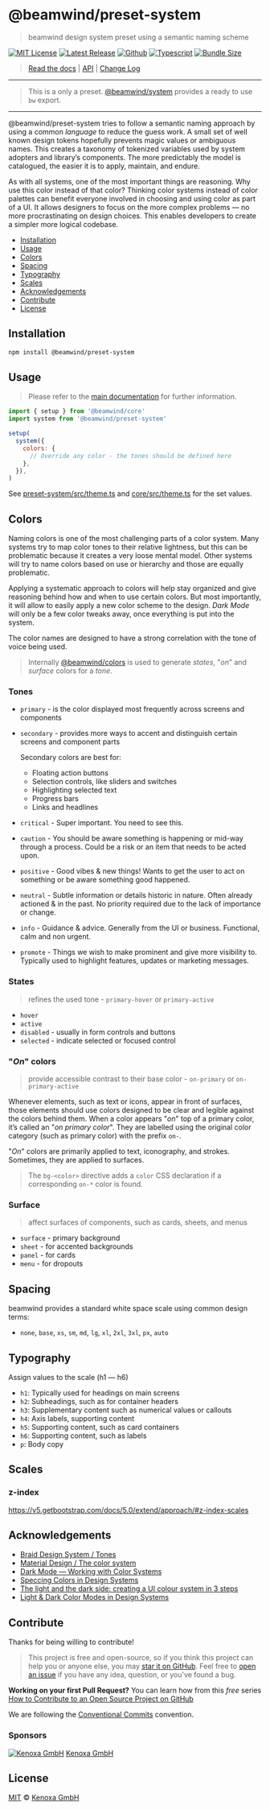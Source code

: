 # @beamwind/preset-system

> beamwind design system preset using a semantic naming scheme

[![MIT License](https://flat.badgen.net/github/license/kenoxa/beamwind)](https://github.com/kenoxa/beamwind/blob/main/LICENSE)
[![Latest Release](https://flat.badgen.net/npm/v/@beamwind/preset-system?icon=npm&label)](https://www.npmjs.com/package/@beamwind/preset-system)
[![Github](https://flat.badgen.net/badge/icon/kenoxa%2Fbeamwind?icon=github&label)](https://github.com/kenoxa/beamwind/blob/main/packages/preset-system)
[![Typescript](https://flat.badgen.net/badge/icon/included?icon=typescript&label)](https://unpkg.com/browse/@beamwind/preset-system/types/preset-system.d.ts)
[![Bundle Size](https://flat.badgen.net/bundlephobia/minzip/@beamwind/preset-system?icon=packagephobia&label&color=blue)](https://bundlephobia.com/result?p=@beamwind/preset-system)

> [Read the docs](https://beamwind.js.org) |
> [API](https://beamwind.js.org/packages/preset-system) |
> [Change Log](https://github.com/kenoxa/beamwind/blob/main/packages/preset-system/CHANGELOG.md)

---

> This is a only a preset. [@beamwind/system](https://github.com/kenoxa/beamwind/blob/main/packages/system) provides a ready to use `bw` export.

---

@beamwind/preset-system tries to follow a semantic naming approach by using a common _language_ to reduce the guess work. A small set of well known design tokens hopefully prevents magic values or ambiguous names. This creates a taxonomy of tokenized variables used by system adopters and library’s components. The more predictably the model is catalogued, the easier it is to apply, maintain, and endure.

As with all systems, one of the most important things are reasoning. Why use this color instead of that color? Thinking color systems instead of color palettes can benefit everyone involved in choosing and using color as part of a UI. It allows designers to focus on the more complex problems — no more procrastinating on design choices. This enables developers to create a simpler more logical codebase.

<!-- prettier-ignore-start -->
<!-- START doctoc generated TOC please keep comment here to allow auto update -->
<!-- DON'T EDIT THIS SECTION, INSTEAD RE-RUN doctoc TO UPDATE -->


- [Installation](#installation)
- [Usage](#usage)
- [Colors](#colors)
- [Spacing](#spacing)
- [Typography](#typography)
- [Scales](#scales)
- [Acknowledgements](#acknowledgements)
- [Contribute](#contribute)
- [License](#license)

<!-- END doctoc generated TOC please keep comment here to allow auto update -->
<!-- prettier-ignore-end -->

## Installation

```sh
npm install @beamwind/preset-system
```

## Usage

> Please refer to the [main documentation](https://beamwind.js.org#usage) for further information.

```js
import { setup } from '@beamwind/core'
import system from '@beamwind/preset-system'

setup(
  system({
    colors: {
      // Override any color - the tones should be defined here
    },
  }),
)
```

See [preset-system/src/theme.ts](https://github.com/kenoxa/beamwind/blob/main/packages/preset-system/src/theme.ts) and [core/src/theme.ts](https://github.com/kenoxa/beamwind/blob/main/packages/core/src/theme.ts) for the set values.

## Colors

Naming colors is one of the most challenging parts of a color system. Many systems try to map color tones to their relative lightness, but this can be problematic because it creates a very loose mental model. Other systems will try to name colors based on use or hierarchy and those are equally problematic.

Applying a systematic approach to colors will help stay organized and give reasoning behind how and when to use certain colors. But most importantly, it will allow to easily apply a new color scheme to the design. _Dark Mode_ will only be a few color tweaks away, once everything is put into the system.

The color names are designed to have a strong correlation with the tone of voice being used.

> Internally [@beamwind/colors](https://github.com/kenoxa/beamwind/blob/main/packages/colors) is used to generate _states_, "_on_" and _surface_ colors for a _tone_.

### Tones

- `primary` - is the color displayed most frequently across screens and components
- `secondary` - provides more ways to accent and distinguish certain screens and component parts

  Secondary colors are best for:

  - Floating action buttons
  - Selection controls, like sliders and switches
  - Highlighting selected text
  - Progress bars
  - Links and headlines

- `critical` - Super important. You need to see this.
- `caution` - You should be aware something is happening or mid-way through a process. Could be a risk or an item that needs to be acted upon.
- `positive` - Good vibes & new things! Wants to get the user to act on something or be aware something good happened.
- `neutral` - Subtle information or details historic in nature. Often already actioned & in the past. No priority required due to the lack of importance or change.
- `info` - Guidance & advice. Generally from the UI or business. Functional, calm and non urgent.
- `promote` - Things we wish to make prominent and give more visibility to. Typically used to highlight features, updates or marketing messages.

### States

> refines the used tone - `primary-hover` or `primary-active`

- `hover`
- `active`
- `disabled` - usually in form controls and buttons
- `selected` - indicate selected or focused control

### "_On_" colors

> provide accessible contrast to their base color - `on-primary` or `on-primary-active`

Whenever elements, such as text or icons, appear in front of surfaces, those elements should use colors designed to be clear and legible against the colors behind them. When a color appears "_on_" top of a primary color, it’s called an "_on primary color_". They are labelled using the original color category (such as primary color) with the prefix `on-`.

"_On_" colors are primarily applied to text, iconography, and strokes. Sometimes, they are applied to surfaces.

> The `bg-<color>` directive adds a `color` CSS declaration if a corresponding `on-*` color is found.

### Surface

> affect surfaces of components, such as cards, sheets, and menus

- `surface` - primary background
- `sheet` - for accented backgrounds
- `panel` - for cards
- `menu` - for dropouts

## Spacing

beamwind provides a standard white space scale using common design terms:

- `none`, `base`, `xs`, `sm`, `md`, `lg`, `xl`, `2xl`, `3xl`, `px`, `auto`

## Typography

Assign values to the scale (h1 — h6)

- `h1`: Typically used for headings on main screens
- `h2`: Subheadings, such as for container headers
- `h3`: Supplementary content such as numerical values or callouts
- `h4`: Axis labels, supporting content
- `h5`: Supporting content, such as card containers
- `h6`: Supporting content, such as labels
- `p`: Body copy

## Scales

### z-index

https://v5.getbootstrap.com/docs/5.0/extend/approach/#z-index-scales

## Acknowledgements

- [Braid Design System / Tones](https://seek-oss.github.io/braid-design-system/foundations/tones)
- [Material Design / The color system](https://material.io/design/color/the-color-system.html#color-usage-and-palettes)
- [Dark Mode — Working with Color Systems](https://medium.com/nodesdigital/dark-mode-working-with-color-systems-e73aeab8dbae)
- [Speccing Colors in Design Systems](https://medium.com/@ethersystem/speccing-colors-in-design-systems-f06e91ed9ca0)
- [The light and the dark side: creating a UI colour system in 3 steps](https://uxdesign.cc/the-light-and-the-dark-side-creating-a-ui-colour-system-in-3-steps-41818c5bdb60)
- [Light & Dark Color Modes in Design Systems](https://medium.com/eightshapes-llc/light-dark-9f8ea42c9081)

## Contribute

Thanks for being willing to contribute!

> This project is free and open-source, so if you think this project can help you or anyone else, you may [star it on GitHub](https://github.com/kenoxa/beamwind). Feel free to [open an issue](https://github.com/kenoxa/beamwind/issues) if you have any idea, question, or you've found a bug.

**Working on your first Pull Request?** You can learn how from this _free_ series [How to Contribute to an Open Source Project on GitHub](https://egghead.io/series/how-to-contribute-to-an-open-source-project-on-github)

We are following the [Conventional Commits](https://www.conventionalcommits.org) convention.

### Sponsors

[![Kenoxa GmbH](https://images.opencollective.com/kenoxa/9c25796/logo/68.png)](https://www.kenoxa.com) [Kenoxa GmbH](https://www.kenoxa.com)

## License

[MIT](https://github.com/kenoxa/beamwind/blob/main/LICENSE) © [Kenoxa GmbH](https://kenoxa.com)
